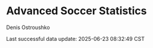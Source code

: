 # Advanced Soccer Statistics
Denis Ostroushko

<!-- gfm -->

Last successful data update: 2025-06-23 08:32:49 CST
